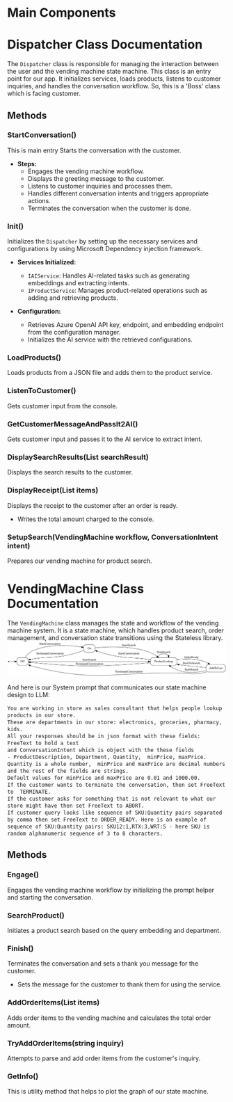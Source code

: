 # Main Components

# Dispatcher Class Documentation

The `Dispatcher` class is responsible for managing the interaction between the user and the vending machine state machine. This class is an entry point for our app. It initializes services, loads products, listens to customer inquiries, and handles the conversation workflow. So, this is a 'Boss' class which is facing customer. 

## Methods

### StartConversation()

This is main entry Starts the conversation with the customer.

- **Steps:**
  - Engages the vending machine workflow.
  - Displays the greeting message to the customer.
  - Listens to customer inquiries and processes them.
  - Handles different conversation intents and triggers appropriate actions.
  - Terminates the conversation when the customer is done.


### Init()

Initializes the `Dispatcher` by setting up the necessary services and configurations by using Microsoft Dependency injection framework.

- **Services Initialized:**
  - `IAIService`: Handles AI-related tasks such as generating embeddings and extracting intents.
  - `IProductService`: Manages product-related operations such as adding and retrieving products.

- **Configuration:**
  - Retrieves Azure OpenAI API key, endpoint, and embedding endpoint from the configuration manager.
  - Initializes the AI service with the retrieved configurations.

### LoadProducts()

Loads products from a JSON file and adds them to the product service.

### ListenToCustomer()

Gets customer input from the console.

### GetCustomerMessageAndPassIt2AI()

Gets customer input and passes it to the AI service to extract intent.

### DisplaySearchResults(List<ProductSearchResult> searchResult)

Displays the search results to the customer.

### DisplayReceipt(List<OrderItem> items)

Displays the receipt to the customer after an order is ready.
  - Writes the total amount charged to the console.

### SetupSearch(VendingMachine workflow, ConversationIntent intent)

Prepares our vending machine for product search.

# VendingMachine Class Documentation

The `VendingMachine` class manages the state and workflow of the vending machine system. It is a state machine, which handles product search, order management, and conversation state transitions using the Stateless library.
![Vendor Machine graph](./vending-machine.svg)

And here is our System prompt that communicates our state machine design to LLM:

```
You are working in store as sales consultant that helps people lookup products in our store. 
These are departments in our store: electronics, groceries, pharmacy, kids.  
All your responses should be in json format with these fields: 
FreeText to hold a text 
and ConversationIntent which is object with the these fields 
- ProductDescription, Department, Quantity,  minPrice, maxPrice. 
Quantity is a whole number,  minPrice and maxPrice are decimal numbers 
and the rest of the fields are strings. 
Default values for minPrice and maxPrice are 0.01 and 1000.00. 
If the customer wants to terminate the conversation, then set FreeText to  TERMINATE. 
If the customer asks for something that is not relevant to what our store might have then set FreeText to ABORT.
If customer query looks like sequence of SKU:Quantity pairs separated by comma then set FreeText to ORDER_READY. Here is an example of sequence of SKU:Quantity pairs: SKU12:1,RTX:3,WRT:5 - here SKU is random alphanumeric sequence of 3 to 8 characters.
```

## Methods

### Engage()

Engages the vending machine workflow by initializing the prompt helper and starting the conversation.

### SearchProduct()

Initiates a product search based on the query embedding and department.

### Finish()

Terminates the conversation and sets a thank you message for the customer.
  - Sets the message for the customer to thank them for using the service.

### AddOrderItems(List<OrderItem> items)

Adds order items to the vending machine and calculates the total order amount.

### TryAddOrderItems(string inquiry)

Attempts to parse and add order items from the customer's inquiry.

### GetInfo()

This is utility method that helps to plot the graph of our state machine.



